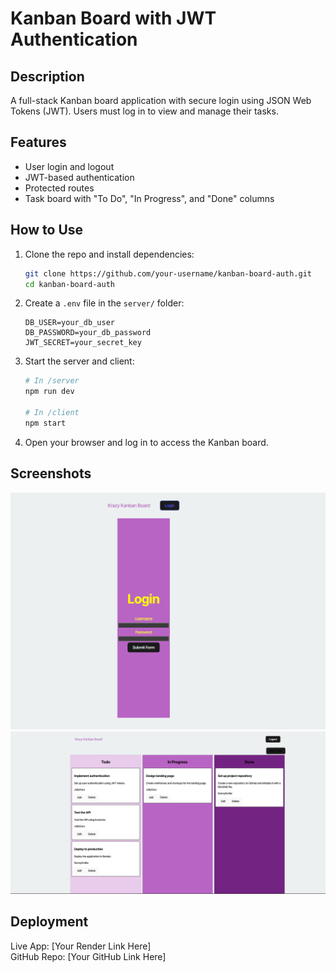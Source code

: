 # Kanban Board with JWT Authentication

## Description

A full-stack Kanban board application with secure login using JSON Web Tokens (JWT). Users must log in to view and manage their tasks.

## Features

- User login and logout
- JWT-based authentication
- Protected routes
- Task board with "To Do", "In Progress", and "Done" columns

## How to Use

1. Clone the repo and install dependencies:
   ```bash
   git clone https://github.com/your-username/kanban-board-auth.git
   cd kanban-board-auth
   ```

2. Create a `.env` file in the `server/` folder:
   ```
   DB_USER=your_db_user
   DB_PASSWORD=your_db_password
   JWT_SECRET=your_secret_key
   ```

3. Start the server and client:
   ```bash
   # In /server
   npm run dev

   # In /client
   npm start
   ```

4. Open your browser and log in to access the Kanban board.

## Screenshots

![Login Page](./client/src/assets/Screenshot%202025-03-31%20154333.png)  
![Kanban Board](./client/src/assets/Screenshot%202025-03-31%20154359.png)

## Deployment

Live App: [Your Render Link Here]  
GitHub Repo: [Your GitHub Link Here]
